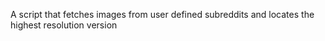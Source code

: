 
A script that fetches images from user defined subreddits and locates the highest resolution version
